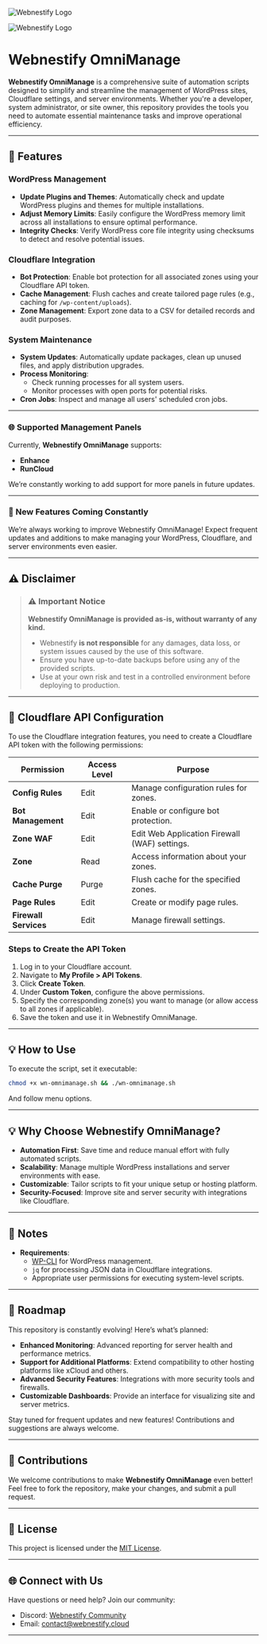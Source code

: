 ![Webnestify Logo](https://webnestify.cloud/wp-content/uploads/2023/11/webnestify-logo-dark-300x109.png)

![Webnestify Logo](https://webnestify.cloud/wp-content/uploads/2025/01/omni-manage-logo-2.jpg)

# Webnestify OmniManage

**Webnestify OmniManage** is a comprehensive suite of automation scripts designed to simplify and streamline the management of WordPress sites, Cloudflare settings, and server environments. Whether you're a developer, system administrator, or site owner, this repository provides the tools you need to automate essential maintenance tasks and improve operational efficiency.

---

## 🚀 Features

### WordPress Management
- **Update Plugins and Themes**: Automatically check and update WordPress plugins and themes for multiple installations.
- **Adjust Memory Limits**: Easily configure the WordPress memory limit across all installations to ensure optimal performance.
- **Integrity Checks**: Verify WordPress core file integrity using checksums to detect and resolve potential issues.

### Cloudflare Integration
- **Bot Protection**: Enable bot protection for all associated zones using your Cloudflare API token.
- **Cache Management**: Flush caches and create tailored page rules (e.g., caching for `/wp-content/uploads`).
- **Zone Management**: Export zone data to a CSV for detailed records and audit purposes.

### System Maintenance
- **System Updates**: Automatically update packages, clean up unused files, and apply distribution upgrades.
- **Process Monitoring**:
  - Check running processes for all system users.
  - Monitor processes with open ports for potential risks.
- **Cron Jobs**: Inspect and manage all users' scheduled cron jobs.

---

### 🌐 Supported Management Panels

Currently, **Webnestify OmniManage** supports:
- **Enhance**
- **RunCloud**

We’re constantly working to add support for more panels in future updates.

---

### 🎉 New Features Coming Constantly
We’re always working to improve Webnestify OmniManage! Expect frequent updates and additions to make managing your WordPress, Cloudflare, and server environments even easier.

---

## ⚠️ Disclaimer

> ### **⚠️ Important Notice**
>
> **Webnestify OmniManage is provided as-is, without warranty of any kind.**
>
> - Webnestify **is not responsible** for any damages, data loss, or system issues caused by the use of this software.
> - Ensure you have up-to-date backups before using any of the provided scripts.
> - Use at your own risk and test in a controlled environment before deploying to production.

---

## 🔑 Cloudflare API Configuration

To use the Cloudflare integration features, you need to create a Cloudflare API token with the following permissions:

| **Permission**          | **Access Level** | **Purpose**                                   |
|--------------------------|------------------|-----------------------------------------------|
| **Config Rules**         | Edit             | Manage configuration rules for zones.         |
| **Bot Management**       | Edit             | Enable or configure bot protection.           |
| **Zone WAF**             | Edit             | Edit Web Application Firewall (WAF) settings. |
| **Zone**                 | Read             | Access information about your zones.          |
| **Cache Purge**          | Purge            | Flush cache for the specified zones.          |
| **Page Rules**           | Edit             | Create or modify page rules.                  |
| **Firewall Services**    | Edit             | Manage firewall settings.                     |

### Steps to Create the API Token

1. Log in to your Cloudflare account.
2. Navigate to **My Profile > API Tokens**.
3. Click **Create Token**.
4. Under **Custom Token**, configure the above permissions.
5. Specify the corresponding zone(s) you want to manage (or allow access to all zones if applicable).
6. Save the token and use it in Webnestify OmniManage.

---

## 💡 How to Use

To execute the script, set it executable:
```bash
chmod +x wn-omnimanage.sh && ./wn-omnimanage.sh
```
And follow menu options.

---

## 💡 Why Choose Webnestify OmniManage?

- **Automation First**: Save time and reduce manual effort with fully automated scripts.
- **Scalability**: Manage multiple WordPress installations and server environments with ease.
- **Customizable**: Tailor scripts to fit your unique setup or hosting platform.
- **Security-Focused**: Improve site and server security with integrations like Cloudflare.

---

## 📌 Notes

- **Requirements**:
  - [WP-CLI](https://wp-cli.org/) for WordPress management.
  - `jq` for processing JSON data in Cloudflare integrations.
  - Appropriate user permissions for executing system-level scripts.

---

## 🌟 Roadmap

This repository is constantly evolving! Here’s what’s planned:
- **Enhanced Monitoring**: Advanced reporting for server health and performance metrics.
- **Support for Additional Platforms**: Extend compatibility to other hosting platforms like xCloud and others.
- **Advanced Security Features**: Integrations with more security tools and firewalls.
- **Customizable Dashboards**: Provide an interface for visualizing site and server metrics.

Stay tuned for frequent updates and new features! Contributions and suggestions are always welcome.

---

## 🤝 Contributions

We welcome contributions to make **Webnestify OmniManage** even better! Feel free to fork the repository, make your changes, and submit a pull request.

---

## 📝 License

This project is licensed under the [MIT License](LICENSE).
 
---

## 🌐 Connect with Us

Have questions or need help? Join our community:
- Discord: [Webnestify Community](https://wnstify.cc/discord)
- Email: [contact@webnestify.cloud](mailto:contact@webnestify.cloud)
---
 